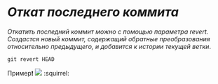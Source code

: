 # *Откат последнего коммита*

*Откатить последний коммит можно с помощью параметра revert. Создастся новый коммит, содержащий обратные преобразования относительно предыдущего, и добавится к истории текущей ветки*.

```git revert HEAD```

Пример:exclamation:
![](revet.jpg)
:squirrel: